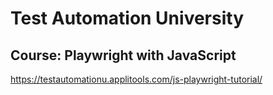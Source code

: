 # Test Automation University
## Course: Playwright with JavaScript
https://testautomationu.applitools.com/js-playwright-tutorial/
